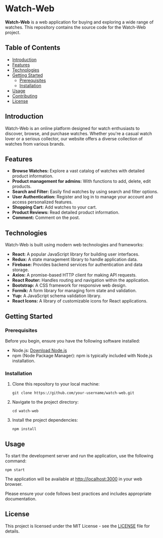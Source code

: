 # Watch-Web

**Watch-Web** is a web application for buying and exploring a wide range of watches. This repository contains the source code for the Watch-Web project.

## Table of Contents

- [Introduction](#introduction)
- [Features](#features)
- [Technologies](#technologies)
- [Getting Started](#getting-started)
  - [Prerequisites](#prerequisites)
  - [Installation](#installation)
- [Usage](#usage)
- [Contributing](#contributing)
- [License](#license)

## Introduction

Watch-Web is an online platform designed for watch enthusiasts to discover, browse, and purchase watches. Whether you're a casual watch lover or a serious collector, our website offers a diverse collection of watches from various brands. 
## Features

- **Browse Watches:** Explore a vast catalog of watches with detailed product information.
- **Product management for admins:** With functions to add, delete, edit products.
- **Search and Filter:** Easily find watches by using search and filter options.
- **User Authentication:** Register and log in to manage your account and access personalized features.
- **Shopping Cart:** Add watches to your cart.
- **Product Reviews:** Read detailed product information.
- **Comment:** Comment on the post.

## Technologies

Watch-Web is built using modern web technologies and frameworks:

- **React:** A popular JavaScript library for building user interfaces.
- **Redux:** A state management library to handle application data.
- **Firebase:** Provides backend services for authentication and data storage.
- **Axios:** A promise-based HTTP client for making API requests.
- **React Router:** Handles routing and navigation within the application.
- **Bootstrap:** A CSS framework for responsive web design.
- **Formik:** A form library for managing form state and validation.
- **Yup:** A JavaScript schema validation library.
- **React Icons:** A library of customizable icons for React applications.

## Getting Started

### Prerequisites

Before you begin, ensure you have the following software installed:

- Node.js: [Download Node.js](https://nodejs.org/)
- npm (Node Package Manager): npm is typically included with Node.js installation.

### Installation

1. Clone this repository to your local machine:

   ```shell
   git clone https://github.com/your-username/watch-web.git
   ```

2. Navigate to the project directory:

   ```shell
   cd watch-web
   ```

3. Install the project dependencies:

   ```shell
   npm install
   ```

## Usage

To start the development server and run the application, use the following command:

```shell
npm start
```

The application will be available at [http://localhost:3000](http://localhost:3000) in your web browser.

Please ensure your code follows best practices and includes appropriate documentation.

## License

This project is licensed under the MIT License - see the [LICENSE](LICENSE) file for details.
